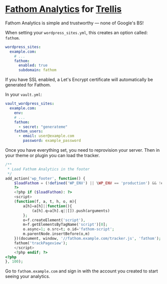# [Fathom Analytics](https://usefathom.com) for [Trellis](https://roots.io/trellis)

Fathom Analytics is simple and trustworthy — none of Google's
BS!

When setting your `wordpress_sites.yml`, this creates an option
called: `fathom`.

```yaml
wordpress_sites:
  example.com:
    # ...
    fathom: 
      enabled: true
      subdomain: fathom
```

If you have SSL enabled, a Let's Encrypt certificate will
automatically be generated for Fathom.

In your `vault.yml`:

```yaml
vault_wordpress_sites:
  example.com:
    env:
    # ...
    fathom:
      - secret: "generateme"
    fathom_users:
      - email: user@example.com
        password: example_password
```

Once you have everything set, you need to reprovision your
server. Then in your theme or plugin you can load the tracker.

```php
/**
 * Load Fathom Analytics in the footer
 */
add_action('wp_footer', function() {
    $loadFathom = (!defined('WP_ENV') || \WP_ENV == 'production') && !current_user_can('manage_options');
    ?>
    <?php if ($loadFathom): ?>
    <script>
    (function(f, a, t, h, o, m){
        a[h]=a[h]||function(){
            (a[h].q=a[h].q||[]).push(arguments)
        };
        o=f.createElement('script'),
        m=f.getElementsByTagName('script')[0];
        o.async=1; o.src=t; o.id='fathom-script';
        m.parentNode.insertBefore(o,m)
    })(document, window, '//fathom.example.com/tracker.js', 'fathom');
    fathom('trackPageview');
    </script>
    <?php endif; ?>
<?php
}, 100);
```

Go to `fathom.example.com` and sign in with the account you
created to start seeing your analytics.
